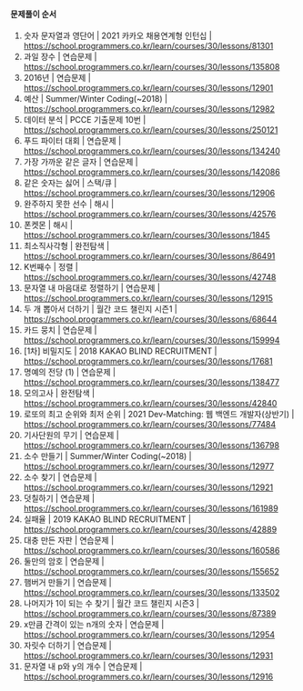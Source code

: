 #### 문제풀이 순서

1. 숫자 문자열과 영단어 | 2021 카카오 채용연계형 인턴십 | https://school.programmers.co.kr/learn/courses/30/lessons/81301
2. 과일 장수 | 연습문제 | https://school.programmers.co.kr/learn/courses/30/lessons/135808
3. 2016년 | 연습문제 | https://school.programmers.co.kr/learn/courses/30/lessons/12901
4. 예산 | Summer/Winter Coding(~2018) | https://school.programmers.co.kr/learn/courses/30/lessons/12982
5. 데이터 분석 | PCCE 기출문제 10번 | https://school.programmers.co.kr/learn/courses/30/lessons/250121
6. 푸드 파이터 대회 | 연습문제 | https://school.programmers.co.kr/learn/courses/30/lessons/134240
7. 가장 가까운 같은 글자 | 연습문제 | https://school.programmers.co.kr/learn/courses/30/lessons/142086
8. 같은 숫자는 싫어 | 스택/큐 | https://school.programmers.co.kr/learn/courses/30/lessons/12906
9. 완주하지 못한 선수 | 해시 | https://school.programmers.co.kr/learn/courses/30/lessons/42576
10. 폰켓몬 | 해시 | https://school.programmers.co.kr/learn/courses/30/lessons/1845
11. 최소직사각형 | 완전탐색 | https://school.programmers.co.kr/learn/courses/30/lessons/86491
12. K번째수 | 정렬 | https://school.programmers.co.kr/learn/courses/30/lessons/42748
13. 문자열 내 마음대로 정렬하기 | 연습문제 | https://school.programmers.co.kr/learn/courses/30/lessons/12915
14. 두 개 뽑아서 더하기 | 월간 코드 챌린지 시즌1 | https://school.programmers.co.kr/learn/courses/30/lessons/68644
15. 카드 뭉치 | 연습문제 | https://school.programmers.co.kr/learn/courses/30/lessons/159994
16. [1차] 비밀지도 | 2018 KAKAO BLIND RECRUITMENT | https://school.programmers.co.kr/learn/courses/30/lessons/17681
17. 명예의 전당 (1) | 연습문제 | https://school.programmers.co.kr/learn/courses/30/lessons/138477
18. 모의고사 | 완전탐색 | https://school.programmers.co.kr/learn/courses/30/lessons/42840
19. 로또의 최고 순위와 최저 순위 | 2021 Dev-Matching: 웹 백엔드 개발자(상반기) | https://school.programmers.co.kr/learn/courses/30/lessons/77484
20. 기사단원의 무기 | 연습문제 | https://school.programmers.co.kr/learn/courses/30/lessons/136798
21. 소수 만들기 | Summer/Winter Coding(~2018) | https://school.programmers.co.kr/learn/courses/30/lessons/12977
22. 소수 찾기 | 연습문제 | https://school.programmers.co.kr/learn/courses/30/lessons/12921
23. 덧칠하기 | 연습문제 | https://school.programmers.co.kr/learn/courses/30/lessons/161989
24. 실패율 | 2019 KAKAO BLIND RECRUITMENT | https://school.programmers.co.kr/learn/courses/30/lessons/42889
25. 대충 만든 자판 | 연습문제 | https://school.programmers.co.kr/learn/courses/30/lessons/160586
26. 둘만의 암호 | 연습문제 | https://school.programmers.co.kr/learn/courses/30/lessons/155652
27. 햄버거 만들기 | 연습문제 | https://school.programmers.co.kr/learn/courses/30/lessons/133502
28. 나머지가 1이 되는 수 찾기 | 월간 코드 챌린지 시즌3 | https://school.programmers.co.kr/learn/courses/30/lessons/87389
29. x만큼 간격이 있는 n개의 숫자 | 연습문제 | https://school.programmers.co.kr/learn/courses/30/lessons/12954
30. 자릿수 더하기 | 연습문제 | https://school.programmers.co.kr/learn/courses/30/lessons/12931
31. 문자열 내 p와 y의 개수 | 연습문제 | https://school.programmers.co.kr/learn/courses/30/lessons/12916
